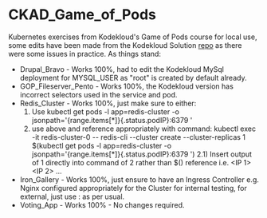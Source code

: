 # CKAD_Game_of_Pods
Kubernetes exercises from Kodekloud's Game of Pods course for local use, some edits have been made from the Kodekloud Solution [repo](https://github.com/kodekloudhub/game-of-pods) as there were some issues in practice.
As things stand:
- Drupal_Bravo - Works 100%, had to edit the Kodekloud MySql deployment for MYSQL_USER as "root" is created by default already.
- GOP_Fileserver_Pento - Works 100%, the Kodekloud version has incorrect selectors used in the service and pod.
- Redis_Cluster - Works 100%, just make sure to either:
    1) Use kubectl get pods -l app=redis-cluster -o jsonpath='{range.items[*]}{.status.podIP}:6379 '
    2) use above and reference appropriately with command: kubectl exec -it redis-cluster-0 -- redis-cli --cluster create --cluster-replicas 1 $(kubectl get pods -l app=redis-cluster -o jsonpath='{range.items[*]}{.status.podIP}:6379 ')
    2.1) Insert output of 1 directly into command of 2 rather than $() reference i.e. <IP 1> <IP 2> ...   
- Iron_Gallery - Works 100%, just ensure to have an Ingress Controller e.g. Nginx configured appropriately for the Cluster for internal testing, for external, just use <Node IP>:<NodePort> as per usual.
- Voting_App - Works 100% - No changes required.
